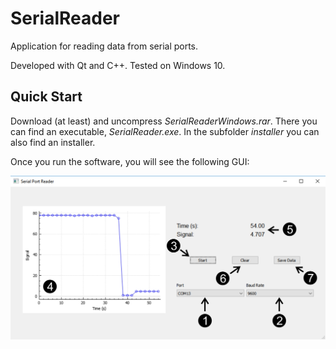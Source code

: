 # SerialReader

Application for reading data from serial ports.

Developed with Qt and C++. Tested on Windows 10.

## Quick Start

Download (at least) and uncompress *SerialReaderWindows.rar*. There you can find an executable, *SerialReader.exe*. In the subfolder *installer* you can also find an installer.

Once you run the software, you will see the following GUI:

![](./QuickStartFigure.jpg)
